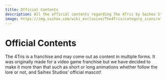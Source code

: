 ```yaml
---
title: Official Contents
description: All the official contents regarding The 4Tris by Saihex Studios.
image: https://img.saihex.com/wiki_exclusive/The4Tris/category_icons/official_contents.svg
---
```

# Official Contents
The 4Tris is a franchise and may come out as content in multiple forms. It was originally made for a video game franchise but we have decided to make it more than that such as short or long animations whether follow the lore or not, and Saihex Studios' official mascot!